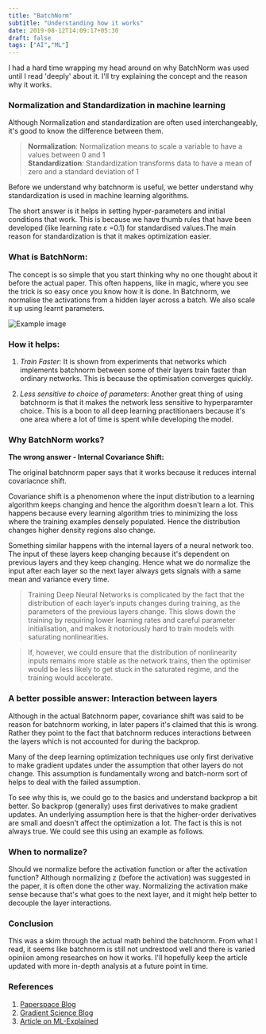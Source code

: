 ```yaml
---
title: "BatchNorm"
subtitle: "Understanding how it works"
date: 2019-08-12T14:09:17+05:30
draft: false
tags: ["AI","ML"]
---
```

I had a hard time wrapping my head around on why BatchNorm was used until I read 'deeply' about it. I'll try explaining the concept and the reason why it works.

### Normalization and Standardization in machine learning 
Although Normalization and standardization are often used interchangeably, it's good to know the difference between them.


>**Normalization**: Normalization means to scale a variable to have a values between 0 and 1    
>**Standardization**:  Standardization transforms data to have a mean of zero and a standard deviation of 1

Before we understand why batchnorm is useful, we better understand why standardization is used in machine learning algorithms. 

The short answer is it helps in setting hyper-parameters and initial conditions that work. This is because we have thumb rules that have been developed (like learning rate ε =0.1) for standardised values.The main reason for standardization is that it makes optimization easier. 

### What is BatchNorm:
The concept is so simple that you start thinking why no one thought about it before the actual paper. This often happens, like in magic, where you see the trick is so easy once you know how it is done.
In Batchnorm, we normalise the activations from a hidden layer across a batch. We also scale it up using learnt parameters. 

![Example image](batchnorm.png) 


### How it helps:
1. *Train Faster*: It is shown from experiments that networks which implements batchnorm between some of their layers train faster than ordinary networks. This is because the optimisation converges quickly.

2. *Less sensitive to choice of parameters*: Another great thing of using batchnorm is that it makes the network less sensitive to hyperparamter choice. This is a boon to all deep learning practitionaers because it's one area where a lot of time is spent while developing the model.

### Why BatchNorm works?
**The wrong answer - Internal Covariance Shift:**

The original batchnorm paper says that it works because it reduces internal covariacnce shift.

Covariance shift is a phenomenon where the input distribution to a learning algorithm keeps changing and hence the algorithm doesn't learn a lot. This happens because every learning algorithm tries to minimizing the loss where the training examples densely populated.  Hence the distribution changes higher density regions also change. 

Something similar happens with the internal layers of a neural network too. The input of these layers keep changing because it's dependent on previous layers and they keep changing. Hence what we do normalize the input after each layer so the next layer always gets signals with a same mean and variance every time. 
 
> Training Deep Neural Networks is complicated by the fact that the distribution of each layer’s inputs changes during training, as the parameters of the previous layers change. This slows down the training by requiring lower learning rates and careful parameter initialisation, and makes it notoriously hard to train models with saturating nonlinearities.

> If, however, we could ensure that the distribution of nonlinearity inputs remains more stable as the network trains, then the optimiser would be less likely to get stuck in the saturated regime, and the training would accelerate.


### A better possible answer: Interaction between layers

Although in the actual Batchnorm paper, covariance shift was said to be reason for batchnorm working, in later papers it's claimed that this is wrong. Rather they point to the fact that batchnorm reduces interactions between the layers which is not accounted for during the backprop.

Many of the deep learning optimization techniques use only first derivative to make gradient updates under the assumption that other layers do not change. This assumption is fundamentally wrong and batch-norm sort of helps to deal with the failed assumption.

To see why this is, we could go to the basics and understand backprop a bit better. So backprop (generally) uses first derivatives to make gradient updates. An underlying assumption here is that the higher-order derivatives are small and doesn't affect the optimization a lot. The fact is this is not always true. We could see this using an example as follows. 

### When to normalize?
Should we normalize before the activation function or after the activation function? Although normalizing z (before the activation) was suggested in the paper, it is often done the other way. Normalizing the activation make sense because that's what goes to the next layer, and it might help better to  decouple the layer interactions. 

### Conclusion
This was a skim through the actual math behind the batchnorm. From what I read, it seems like batchnorm is still not undrestood well and there is varied opiniion among researches on how it works. I'll hopefully keep the article updated with more in-depth analysis at a future point in time.

### References

 1. [Paperspace Blog](https://blog.paperspace.com/busting-the-myths-about-batch-normalization/)
 2. [Gradient Science Blog](http://gradientscience.org/batchnorm/)
 3. [Article on ML-Explained](https://mlexplained.com/2018/01/10/an-intuitive-explanation-of-why-batch-normalization-really-works-normalization-in-deep-learning-part-1/)
 
